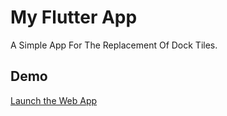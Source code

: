 # My Flutter App

A Simple App For The Replacement Of Dock Tiles.

## Demo

[Launch the Web App](https://kishansingh1993.github.io/dock_app/)
